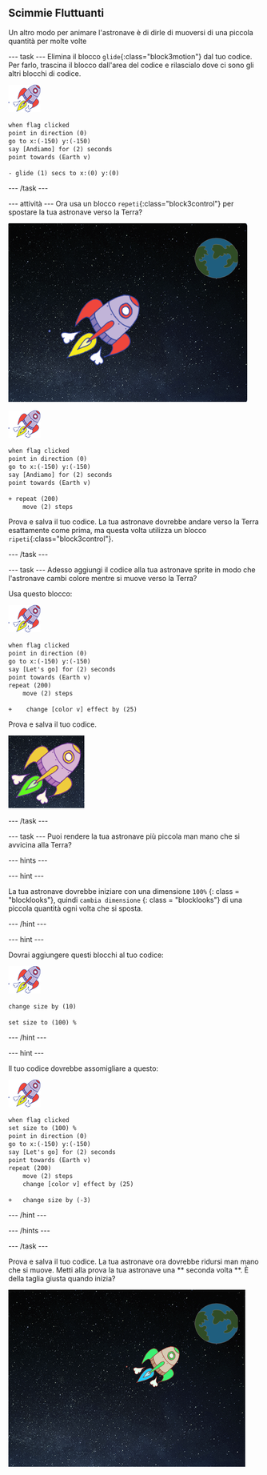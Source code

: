 ## Scimmie Fluttuanti

Un altro modo per animare l'astronave è di dirle di muoversi di una piccola quantità per molte volte

\--- task \--- Elimina il blocco `glide`{:class="block3motion"} dal tuo codice. Per farlo, trascina il blocco dall'area del codice e rilascialo dove ci sono gli altri blocchi di codice.

![Sprite 'Spaceship'](images/sprite-spaceship.png)

```blocks3
when flag clicked
point in direction (0)
go to x:(-150) y:(-150)
say [Andiamo] for (2) seconds
point towards (Earth v)

- glide (1) secs to x:(0) y:(0)
```

\--- /task \---

\--- attività \--- Ora usa un blocco `repeti`{:class="block3control"} per spostare la tua astronave verso la Terra?

![Testare l'animazione di un'astronave](images/space-animate-stage.png)

![Sprite 'Spaceship'](images/sprite-spaceship.png)

```blocks3
when flag clicked
point in direction (0)
go to x:(-150) y:(-150)
say [Andiamo] for (2) seconds
point towards (Earth v)

+ repeat (200)
    move (2) steps
```

Prova e salva il tuo codice. La tua astronave dovrebbe andare verso la Terra esattamente come prima, ma questa volta utilizza un blocco `ripeti`{:class="block3control"}.

\--- /task \---

\--- task \--- Adesso aggiungi il codice alla tua astronave sprite in modo che l'astronave cambi colore mentre si muove verso la Terra?

Usa questo blocco:

![Sprite 'Spaceship'](images/sprite-spaceship.png)

```blocks3
when flag clicked
point in direction (0)
go to x:(-150) y:(-150)
say [Let's go] for (2) seconds
point towards (Earth v)
repeat (200)
    move (2) steps

+    change [color v] effect by (25)
```

Prova e salva il tuo codice.

![Testare un'astronave che cambia colore](images/space-colour-test.png)

\--- /task \---

\--- task \--- Puoi rendere la tua astronave più piccola man mano che si avvicina alla Terra?

\--- hints \---

\--- hint \---

La tua astronave dovrebbe iniziare con una dimensione ` 100% ` {: class = "blocklooks"}, quindi ` cambia dimensione ` {: class = "blocklooks"} di una piccola quantità ogni volta che si sposta.

\--- /hint \---

\--- hint \---

Dovrai aggiungere questi blocchi al tuo codice:

![Sprite 'Spaceship'](images/sprite-spaceship.png)

```blocks3
change size by (10)

set size to (100) %
```

\--- /hint \---

\--- hint \---

Il tuo codice dovrebbe assomigliare a questo:

![Sprite 'Spaceship'](images/sprite-spaceship.png)

```blocks3
when flag clicked
set size to (100) %
point in direction (0)
go to x:(-150) y:(-150)
say [Let's go] for (2) seconds
point towards (Earth v)
repeat (200)
    move (2) steps
    change [color v] effect by (25)

+   change size by (-3)
```

\--- /hint \---

\--- /hints \---

\--- /task \---

Prova e salva il tuo codice. La tua astronave ora dovrebbe ridursi man mano che si muove. Metti alla prova la tua astronave una ** seconda volta **. È della taglia giusta quando inizia?

![Testare un'astronave che si rimpicciolisce](images/space-size-test.png)